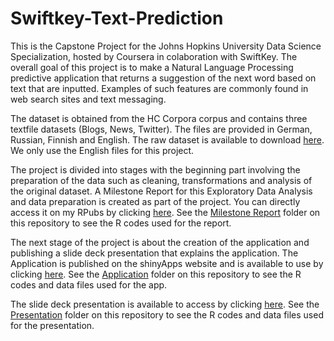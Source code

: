 # Swiftkey-Text-Prediction

This is the Capstone Project for the Johns Hopkins University Data Science Specialization, hosted by Coursera in colaboration with SwiftKey. The overall goal of this project is to make a Natural Language Processing predictive application that returns a suggestion of the next word based on text that are inputted. Examples of such features are commonly found in web search sites and text messaging.

The dataset is obtained from the HC Corpora corpus and contains three textfile datasets (Blogs, News, Twitter). The files are provided in German, Russian, Finnish and English. The raw dataset is available to download [here](https://d396qusza40orc.cloudfront.net/dsscapstone/dataset/Coursera-SwiftKey.zip). We only use the English files for this project.

The project is divided into stages with the beginning part involving the preparation of the data such as cleaning, transformations and analysis of the original dataset. A Milestone Report for this Exploratory Data Analysis and data preparation is created as part of the project. You can directly access it on my RPubs by clicking [here](https://rpubs.com/amlendsingh/MilestoneReport). See the [Milestone Report](https://github.com/Amlend/Swiftkey-Text-Prediction/tree/master/MileStone%20Report) folder on this repository to see the R codes used for the report.

The next stage of the project is about the creation of the application and publishing a slide deck presentation that explains the application. The Application is published on the shinyApps website and is available to use by clicking [here](https://amlendsingh.shinyapps.io/WordPredictionApp/). See the [Application](https://github.com/Amlend/Swiftkey-Text-Prediction/tree/master/Application) folder on this repository to see the R codes and data files used for the app.

The slide deck presentation is available to access by clicking [here](http://rpubs.com/amlendsingh/WordPredictionAppPresentation). See the [Presentation](https://github.com/Amlend/Swiftkey-Text-Prediction/tree/master/Presentation) folder on this repository to see the R codes and data files used for the presentation.
